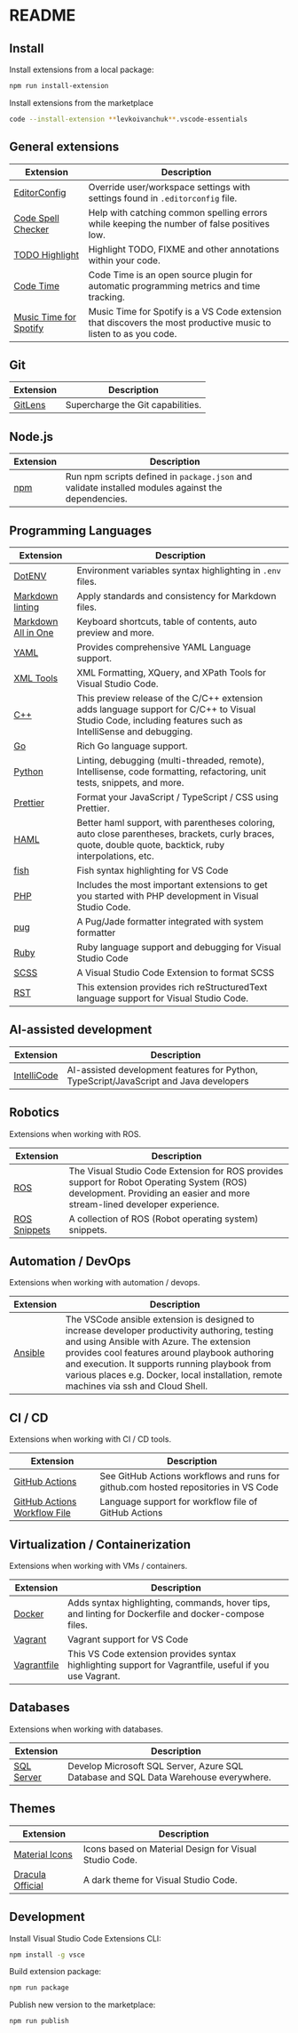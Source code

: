 # README

## Install

Install extensions from a local package:

```bash
npm run install-extension
```

Install extensions from the marketplace

```bash
code --install-extension **levkoivanchuk**.vscode-essentials
```

## General extensions

| Extension                | Description                                                                                                      |
| ------------------------ | ---------------------------------------------------------------------------------------------------------------- |
| [EditorConfig]           | Override user/workspace settings with settings found in `.editorconfig` file.                                    |
| [Code Spell Checker]     | Help with catching common spelling errors while keeping the number of false positives low.                       |
| [TODO Highlight]         | Highlight TODO, FIXME and other annotations within your code.                                                    |
| [Code Time]              | Code Time is an open source plugin for automatic programming metrics and time tracking.                          |
| [Music Time for Spotify] | Music Time for Spotify is a VS Code extension that discovers the most productive music to listen to as you code. |

[EditorConfig]: https://marketplace.visualstudio.com/items?itemName=editorconfig.editorconfig
[Code Spell Checker]: https://marketplace.visualstudio.com/items?itemName=streetsidesoftware.code-spell-checker
[TODO Highlight]: https://marketplace.visualstudio.com/items?itemName=wayou.vscode-todo-highlight
[Code Time]: https://marketplace.visualstudio.com/items?itemName=softwaredotcom.swdc-vscode
[Music Time for Spotify]: https://marketplace.visualstudio.com/items?itemName=softwaredotcom.music-time

## Git

| Extension | Description                       |
| --------- | --------------------------------- |
| [GitLens] | Supercharge the Git capabilities. |

[GitLens]: https://marketplace.visualstudio.com/items?itemName=eamodio.gitlens

## Node.js

| Extension | Description                                                                                        |
| --------- | -------------------------------------------------------------------------------------------------- |
| [npm]     | Run npm scripts defined in `package.json` and validate installed modules against the dependencies. |

[npm]: https://marketplace.visualstudio.com/items?itemName=eg2.vscode-npm-script

## Programming Languages

| Extension             | Description                                                                                                                                               |
| --------------------- | --------------------------------------------------------------------------------------------------------------------------------------------------------- |
| [DotENV]              | Environment variables syntax highlighting in `.env` files.                                                                                                |
| [Markdown linting]    | Apply standards and consistency for Markdown files.                                                                                                       |
| [Markdown All in One] | Keyboard shortcuts, table of contents, auto preview and more.                                                                                             |
| [YAML]                | Provides comprehensive YAML Language support.                                                                                                             |
| [XML Tools]           | XML Formatting, XQuery, and XPath Tools for Visual Studio Code.                                                                                           |
| [C++]                 | This preview release of the C/C++ extension adds language support for C/C++ to Visual Studio Code, including features such as IntelliSense and debugging. |
| [Go]                  | Rich Go language support.                                                                                                                                 |
| [Python]              | Linting, debugging (multi-threaded, remote), Intellisense, code formatting, refactoring, unit tests, snippets, and more.                                  |
| [Prettier]            | Format your JavaScript / TypeScript / CSS using Prettier.                                                                                                 |
| [HAML]                | Better haml support, with parentheses coloring, auto close parentheses, brackets, curly braces, quote, double quote, backtick, ruby interpolations, etc.  |
| [fish]                | Fish syntax highlighting for VS Code                                                                                                                      |
| [PHP]                 | Includes the most important extensions to get you started with PHP development in Visual Studio Code.                                                     |
| [pug]                 | A Pug/Jade formatter integrated with system formatter                                                                                                     |
| [Ruby]                | Ruby language support and debugging for Visual Studio Code                                                                                                |
| [SCSS]                | A Visual Studio Code Extension to format SCSS                                                                                                             |
| [RST]                 | This extension provides rich reStructuredText language support for Visual Studio Code.                                                                    |

[DotENV]: https://marketplace.visualstudio.com/items?itemName=mikestead.dotenv
[Jinja]: https://marketplace.visualstudio.com/items?itemName=wholroyd.jinja
[Markdown All in One]: https://marketplace.visualstudio.com/items?itemName=yzhang.markdown-all-in-one
[Markdown linting]: https://marketplace.visualstudio.com/items?itemName=DavidAnson.vscode-markdownlint
[YAML]: https://marketplace.visualstudio.com/items?itemName=redhat.vscode-yaml
[Better TOML]: https://marketplace.visualstudio.com/items?itemName=bungcip.better-toml
[XML Tools]: https://marketplace.visualstudio.com/items?itemName=DotJoshJohnson.xml
[C++]: https://marketplace.visualstudio.com/items?itemName=ms-vscode.cpptools
[Go]: https://marketplace.visualstudio.com/items?itemName=golang.Go
[Python]: https://marketplace.visualstudio.com/items?itemName=ms-python.python
[Prettier]: https://marketplace.visualstudio.com/items?itemName=esbenp.prettier-vscode
[HAML]: https://marketplace.visualstudio.com/items?itemName=karunamurti.haml
[fish]: https://marketplace.visualstudio.com/items?itemName=skyapps.fish-vscode
[PHP]: https://marketplace.visualstudio.com/items?itemName=felixfbecker.php-pack
[pug]: https://marketplace.visualstudio.com/items?itemName=ducfilan.pug-formatter
[Ruby]: https://marketplace.visualstudio.com/items?itemName=rebornix.Ruby
[SCSS]: https://marketplace.visualstudio.com/items?itemName=sibiraj-s.vscode-scss-formatter
[RST]: https://marketplace.visualstudio.com/items?itemName=lextudio.restructuredtext

## AI-assisted development

| Extension     | Description                                                                            |
| ------------- | -------------------------------------------------------------------------------------- |
| [IntelliCode] | AI-assisted development features for Python, TypeScript/JavaScript and Java developers |

[IntelliCode]: https://marketplace.visualstudio.com/items?itemName=VisualStudioExptTeam.vscodeintellicode

## Robotics

Extensions when working with ROS.

| Extension      | Description                                                                                                                                                             |
| -------------- | ----------------------------------------------------------------------------------------------------------------------------------------------------------------------- |
| [ROS]          | The Visual Studio Code Extension for ROS provides support for Robot Operating System (ROS) development. Providing an easier and more stream-lined developer experience. |
| [ROS Snippets] | A collection of ROS (Robot operating system) snippets.                                                                                                                  |

[ROS]: https://marketplace.visualstudio.com/items?itemName=ms-iot.vscode-ros
[ROS Snippets]: https://marketplace.visualstudio.com/items?itemName=pijar.ros-snippets

## Automation / DevOps

Extensions when working with automation / devops.

| Extension | Description                                                                                                                                                                                                                                                                                                                           |
| --------- | ------------------------------------------------------------------------------------------------------------------------------------------------------------------------------------------------------------------------------------------------------------------------------------------------------------------------------------- |
| [Ansible] | The VSCode ansible extension is designed to increase developer productivity authoring, testing and using Ansible with Azure. The extension provides cool features around playbook authoring and execution. It supports running playbook from various places e.g. Docker, local installation, remote machines via ssh and Cloud Shell. |

[Ansible]: https://marketplace.visualstudio.com/items?itemName=vscoss.vscode-ansible

## CI / CD

Extensions when working with CI / CD tools.

| Extension                      | Description                                                                         |
| ------------------------------ | ----------------------------------------------------------------------------------- |
| [GitHub Actions]               | See GitHub Actions workflows and runs for github.com hosted repositories in VS Code |
| [GitHub Actions Workflow File] | Language support for workflow file of GitHub Actions                                |


[GitHub Actions]: https://marketplace.visualstudio.com/items?itemName=cschleiden.vscode-github-actions
[GitHub Actions Workflow File]: https://marketplace.visualstudio.com/items?itemName=formulahendry.github-actions


## Virtualization / Containerization

Extensions when working with VMs / containers.

| Extension     | Description                                                                                             |
| ------------- | ------------------------------------------------------------------------------------------------------- |
| [Docker]      | Adds syntax highlighting, commands, hover tips, and linting for Dockerfile and docker-compose files.    |
| [Vagrant]     | Vagrant support for VS Code                                                                             |
| [Vagrantfile] | This VS Code extension provides syntax highlighting support for Vagrantfile, useful if you use Vagrant. |

[Docker]: https://marketplace.visualstudio.com/items?itemName=ms-azuretools.vscode-docker
[Vagrant]: https://marketplace.visualstudio.com/items?itemName=bbenoist.vagrant
[Vagrantfile]: https://marketplace.visualstudio.com/items?itemName=marcostazi.VS-code-vagrantfile

## Databases

Extensions when working with databases.

| Extension    | Description                                                                         |
| ------------ | ----------------------------------------------------------------------------------- |
| [SQL Server] | Develop Microsoft SQL Server, Azure SQL Database and SQL Data Warehouse everywhere. |

[SQL Server]: https://marketplace.visualstudio.com/items?itemName=ms-mssql.mssql

## Themes

| Extension          | Description                                            |
| ------------------ | ------------------------------------------------------ |
| [Material Icons]   | Icons based on Material Design for Visual Studio Code. |
| [Dracula Official] | A dark theme for Visual Studio Code.                   |

[Material Icons]: https://marketplace.visualstudio.com/items?itemName=PKief.material-icon-theme
[Dracula Official]: https://marketplace.visualstudio.com/items?itemName=dracula-theme.theme-dracula

## Development

Install Visual Studio Code Extensions CLI:

```bash
npm install -g vsce
```

Build extension package:

```bash
npm run package
```

Publish new version to the marketplace:

```bash
npm run publish
```
